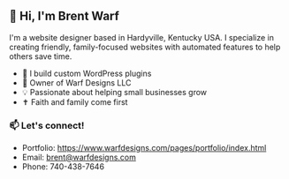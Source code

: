 ## 👋 Hi, I'm Brent Warf

I'm a website designer based in Hardyville, Kentucky USA. I specialize in creating friendly, family-focused websites with automated features to help others save time.

- 🔧 I build custom WordPress plugins
- 💼 Owner of Warf Designs LLC
- 💡 Passionate about helping small businesses grow
- ✝️ Faith and family come first

### 📫 Let's connect!
- Portfolio: https://www.warfdesigns.com/pages/portfolio/index.html
- Email: brent@warfdesigns.com
- Phone: 740-438-7646
